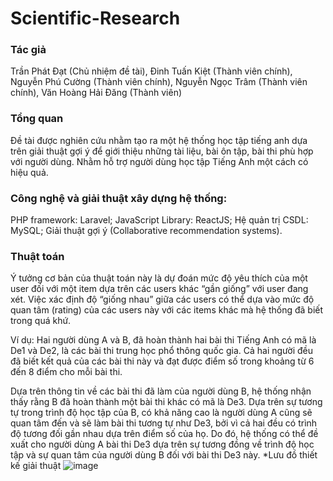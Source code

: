 # Scientific-Research
### Tác giả
Trần Phát Đạt (Chủ nhiệm đề tài), Đinh Tuấn Kiệt (Thành viên chính), Nguyễn Phú Cường (Thành viên chính), Nguyễn Ngọc Trâm (Thành viên chính), Văn Hoàng Hải Đăng (Thành viên)

### Tổng quan
Đề tài được nghiên cứu nhằm tạo ra một hệ thống học tập tiếng anh dựa trên giải thuật gợi ý để giới thiệu những tài liệu, bài ôn tập, bài thi phù hợp với người dùng. Nhằm hỗ trợ người dùng học tập Tiếng Anh một cách có hiệu quả.

### Công nghệ và giải thuật xây dựng hệ thống:
PHP framework: Laravel;
JavaScript Library: ReactJS;
Hệ quản trị CSDL: MySQL;
Giải thuật gợi ý (Collaborative recommendation systems).

### Thuật toán
Ý tưởng cơ bản của thuật toán này là dự đoán mức độ yêu thích của một user đối với một item dựa trên các users khác “gần giống” với user đang xét. Việc xác định độ “giống nhau” giữa các users có thể dựa vào mức độ quan tâm (rating) của các users này với các items khác mà hệ thống đã biết trong quá khứ.

Ví dụ: Hai người dùng A và B, đã hoàn thành hai bài thi Tiếng Anh có mã là De1 và De2, là các bài thi trung học phổ thông quốc gia. Cả hai người đều đã biết kết quả của các bài thi này và đạt được điểm số trong khoảng từ 6 đến 8 điểm cho mỗi bài thi.

Dựa trên thông tin về các bài thi đã làm của người dùng B, hệ thống nhận thấy rằng B đã hoàn thành một bài thi khác có mã là De3. Dựa trên sự tương tự trong trình độ học tập của B, có khả năng cao là người dùng A cũng sẽ quan tâm đến và sẽ làm bài thi tương tự như De3, bởi vì cả hai đều có trình độ tương đối gần nhau dựa trên điểm số của họ. Do đó, hệ thống có thể đề xuất cho người dùng A bài thi De3 dựa trên sự tương đồng về trình độ học tập và sự quan tâm của người dùng B đối với bài thi De3 này.
*Lưu đồ thiết kế giải thuật
![image](https://github.com/phatdattran2k2/Scientific-Research/assets/137701738/abe77d6b-a6c0-494d-a2b7-4aede4d85b74)
